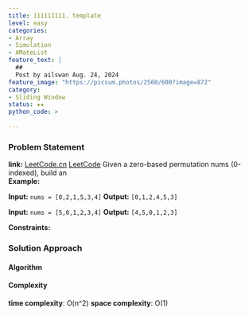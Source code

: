 ```yaml
---
title: 111111111. template
level: easy
categories:
- Array
- Simulation
- AMateList
feature_text: |
  ##  
  Post by ailswan Aug. 24, 2024
feature_image: "https://picsum.photos/2560/600?image=872"
category:
- Sliding Window
status: ★★
python_code: >
   
---
```


### Problem Statement
**link:**
[LeetCode.cn](https://leetcode.cn/problems/build-array-from-permutation/)
[LeetCode](https://leetcode.com/build-array-from-permutation/)
Given a zero-based permutation nums (0-indexed), build an  
**Example:**

**Input:** `nums = [0,2,1,5,3,4]`
**Output:** `[0,1,2,4,5,3]`

**Input:** `nums = [5,0,1,2,3,4]`
**Output:** `[4,5,0,1,2,3]`

**Constraints:**
 
### Solution Approach
 

#### Algorithm

#### Complexity
 **time complexity**: O(n^2)
 **space complexity**: O(1)